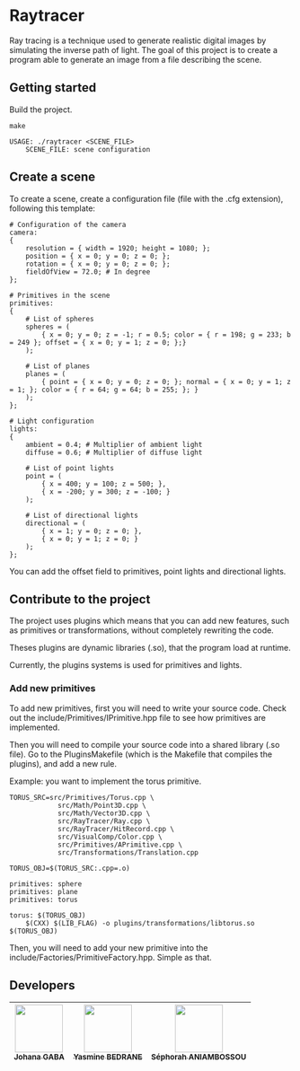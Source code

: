 # Raytracer

Ray tracing is a technique used to generate realistic digital images by simulating the inverse
path of light. The goal of this project is to create a program able to generate an image from a file describing
the scene.

## Getting started

Build the project.
```
make
```

```
USAGE: ./raytracer <SCENE_FILE>
	SCENE_FILE: scene configuration
```

## Create a scene

To create a scene, create a configuration file (file with the .cfg extension), following this template:

```
# Configuration of the camera
camera:
{
    resolution = { width = 1920; height = 1080; };
    position = { x = 0; y = 0; z = 0; };
    rotation = { x = 0; y = 0; z = 0; };
    fieldOfView = 72.0; # In degree
};

# Primitives in the scene
primitives:
{
    # List of spheres
    spheres = (
        { x = 0; y = 0; z = -1; r = 0.5; color = { r = 198; g = 233; b = 249 }; offset = { x = 0; y = 1; z = 0; };}
    );

    # List of planes
    planes = (
        { point = { x = 0; y = 0; z = 0; }; normal = { x = 0; y = 1; z = 1; }; color = { r = 64; g = 64; b = 255; }; }
    );
};

# Light configuration
lights:
{
    ambient = 0.4; # Multiplier of ambient light
    diffuse = 0.6; # Multiplier of diffuse light

    # List of point lights
    point = (
        { x = 400; y = 100; z = 500; },
        { x = -200; y = 300; z = -100; }
    );

    # List of directional lights
    directional = (
        { x = 1; y = 0; z = 0; },
        { x = 0; y = 1; z = 0; }
    );
};
```

You can add the offset field to primitives, point lights and directional lights.

## Contribute to the project

The project uses plugins which means that you can add new features, such as primitives or transformations, without completely rewriting the code.

Theses plugins are dynamic libraries (.so), that the program load at runtime.

Currently, the plugins systems is used for primitives and lights.

### Add new primitives

To add new primitives, first you will need to write your source code. Check out the include/Primitives/IPrimitive.hpp file to see how primitives are implemented.

Then you will need to compile your source code into a shared library (.so file).
Go to the PluginsMakefile (which is the Makefile that compiles the plugins), and add a new rule.

Example: you want to implement the torus primitive.

```
TORUS_SRC=src/Primitives/Torus.cpp \
			src/Math/Point3D.cpp \
			src/Math/Vector3D.cpp \
			src/RayTracer/Ray.cpp \
			src/RayTracer/HitRecord.cpp \
			src/VisualComp/Color.cpp \
			src/Primitives/APrimitive.cpp \
			src/Transformations/Translation.cpp

TORUS_OBJ=$(TORUS_SRC:.cpp=.o)
```

```
primitives: sphere
primitives: plane
primitives: torus

torus: $(TORUS_OBJ)
	$(CXX) $(LIB_FLAG) -o plugins/transformations/libtorus.so $(TORUS_OBJ)

```

Then, you will need to add your new primitive into the include/Factories/PrimitiveFactory.hpp. Simple as that.

## Developers

| [<img src="https://github.com/ivsgabi.png?size=85" width=85><br><sub>Johana GABA</sub>](https://github.com/ivsgabi) | [<img src="https://github.com/yasssb.png?size=85" width=85><br><sub>Yasmine BEDRANE</sub>](https://github.com/yasssb) | [<img src="https://github.com/sephorah.png?size=85" width=85><br><sub>Séphorah ANIAMBOSSOU</sub>](https://github.com/sephorah)
| :---: | :---: | :---: |
